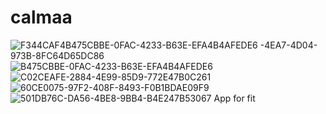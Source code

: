 # calmaa

![F344CAF4![B475CBBE-0FAC-4233-B63E-EFA4B4AFEDE6](https://user-images.githubusercontent.com/34709179/183387901-cf06eb7b-6d84-4cbd-a739-80d15a22462e.jpeg )
-4EA7-4D04-973B-8FC64D65DC86](https://user-images.githubusercontent.com/34709179/183387871-c9a5c512-5394-4629-b068-5e8c0d02ac9a.jpeg )
![B475CBBE-0FAC-4233-B63E-EFA4B4AFEDE6](https://user-images.githubusercontent.com/34709179/183388571-fbd57897-1f13-4483-af5a-e137c063c0f0.jpeg )
![C02CEAFE-2884-4E99-85D9-772E47B0C261](https://user-images.githubusercontent.com/34709179/183387914-1f839a29-9cc0-419b-aa6e-ec20d1f3a862.jpeg )
![60CE0075-97F2-408F-8493-F0B1BDAE09F9](https://user-images.githubusercontent.com/34709179/183387933-1a61bf2b-cf29-459f-8e8c-2af41a14eb1f.jpeg )
![501DB76C-DA56-4BE8-9BB4-B4E247B53067](https://user-images.githubusercontent.com/34709179/183387942-a427ba77-4c84-44bc-bf0d-d97fe274f39f.jpeg )
 App for fit
